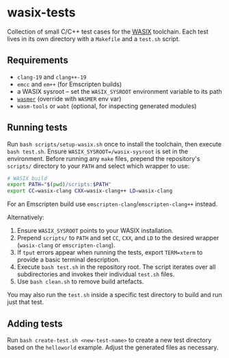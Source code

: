 # wasix-tests

Collection of small C/C++ test cases for the [WASIX](https://github.com/wasix-org) toolchain.
Each test lives in its own directory with a `Makefile` and a `test.sh` script.

## Requirements

* `clang-19` and `clang++-19`
* `emcc` and `em++` (for Emscripten builds)
* a WASIX sysroot – set the `WASIX_SYSROOT` environment variable to its path
* [`wasmer`](https://github.com/wasmerio/wasmer) (override with `WASMER` env var)
* `wasm-tools` or `wabt` (optional, for inspecting generated modules)

## Running tests

Run `bash scripts/setup-wasix.sh` once to install the toolchain, then execute
`bash test.sh`. Ensure `WASIX_SYSROOT=/wasix-sysroot` is set in the environment.
Before running any `make` files, prepend the repository's `scripts/` directory
to your `PATH` and select which wrapper to use:

```bash
# WASIX build
export PATH="$(pwd)/scripts:$PATH"
export CC=wasix-clang CXX=wasix-clang++ LD=wasix-clang
```

For an Emscripten build use `emscripten-clang`/`emscripten-clang++` instead.

Alternatively:

1. Ensure `WASIX_SYSROOT` points to your WASIX installation.
2. Prepend `scripts/` to `PATH` and set `CC`, `CXX`, and `LD` to the desired
   wrapper (`wasix-clang` or `emscripten-clang`).
3. If `tput` errors appear when running the tests, export `TERM=xterm` to
   provide a basic terminal description.
4. Execute `bash test.sh` in the repository root.  The script iterates over all
   subdirectories and invokes their individual `test.sh` files.
5. Use `bash clean.sh` to remove build artefacts.

You may also run the `test.sh` inside a specific test directory to build and run
just that test.



## Adding tests

Run `bash create-test.sh <new-test-name>` to create a new test directory based on
the `helloworld` example.  Adjust the generated files as necessary.
